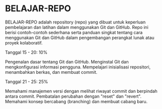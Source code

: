 # BELAJAR-REPO
BELAJAR-REPO adalah repository (repo) yang dibuat untuk keperluan pembelajaran dan latihan dalam menggunakan Git dan GitHub. Repo ini berisi contoh-contoh sederhana serta panduan singkat tentang cara menggunakan Git dan GitHub dalam pengembangan perangkat lunak atau proyek kolaboratif.

Tanggal 15 - 20: 10%

Pengenalan dasar tentang Git dan GitHub.
Menginstal Git dan mengkonfigurasi informasi pengguna.
Mempelajari inisialisasi repositori, menambahkan berkas, dan membuat commit.


Tanggal 21 - 25: 25%

Memahami manajemen versi dengan melihat riwayat commit dan berpindah antara commit.
Pembatalan perubahan dengan "reset" dan "revert".
Memahami konsep bercabang (branching) dan membuat cabang baru.
